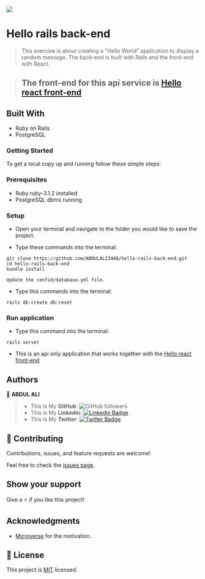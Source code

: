 ![](https://img.shields.io/badge/Microverse-blueviolet)

# Hello rails back-end

> This exercise is about creating a "Hello World" application to display a random message. The back-end is built with Rails and the front-end with React.

> ## The front-end for this api service is [Hello react front-end](https://github.com/ABDULALI3468/helo_react-front-end)

## Built With

- Ruby on Rails
- PostgreSQL

### Getting Started

To get a local copy up and running follow these simple steps:

### Prerequisites

- Ruby ruby-3.1.2 installed
- PostgreSQL dbms running

### Setup

- Open your terminal and navigate to the folder you would like to save the project.

- Type these commands into the terminal:

```
git clone https://github.com/ABDULALI3468/hello-rails-back-end.git
cd hello-rails-back-end
bundle install
```

```
Update the confid/database.yml file.
```

- Type this commands into the terminal:

```
rails db:create db:reset
```

### Run application

- Type this command into the terminal:

```
rails server
```

- This is an api only application that works together with the [Hello react front-end](https://github.com/ABDULALI3468/helo_react-front-end)

## Authors

👤 **ABDUL ALI**

> * This is My **GitHub**: ![GitHub followers](https://img.shields.io/github/followers/ABDULALI3468?label=ABDULALI&style=social)
> * This is My **Linkedin**: [![Linkedin Badge](https://img.shields.io/badge/-ABDUL%20ALI-blue?style=flat-square&logo=Linkedin&logoColor=white&link=https://www.linkedin.com/in/abdul-ali-5400bb216/)](https://www.linkedin.com/in/abdul-ali-5400bb216/)&nbsp;
> * This is My **Twitter**: [![Twitter Badge](https://img.shields.io/badge/-@mrabdul_ali_-1ca0f1?style=flat-square&labelColor=1ca0f1&logo=twitter&logoColor=white&link=https://twitter.com/mrabdul_ali)](https://twitter.com/mrabdul_ali)&nbsp;


## 🤝 Contributing

Contributions, issues, and feature requests are welcome!

Feel free to check the [issues page](../../issues/).

## Show your support

Give a ⭐️ if you like this project!

## Acknowledgments

- [Microverse](https://www.microverse.org/) for the motivation.

## 📝 License

This project is [MIT](./MIT.md) licensed.
